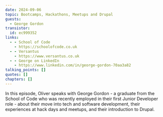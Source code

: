 ```yaml
---
date: 2024-09-06
topic: Bootcamps, Hackathons, Meetups and Drupal
guests:
  - George Gordon
transistor:
  id: ec999352
links:
  - - School of Code
    - https://schoolofcode.co.uk
  - - Versantus
    - https://www.versantus.co.uk
  - - George on LinkedIn
    - https://www.linkedin.com/in/george-gordon-70aa3a82
talking_points: []
quotes: []
chapters: []
---
```


In this episode, Oliver speaks with George Gordon - a graduate from the School of Code who was recently employed in their first Junior Developer role - about their move into tech and software development, their experiences at hack days and meetups, and their introduction to Drupal.
